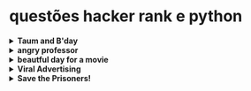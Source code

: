 # questões hacker rank e python

<details>
<summary>
<strong>Taum and B'day</strong>
</summary>

Taum planeja celebrar o aniversário do seu amigo, Disksha. Há dois tipos de presentes que o Disksha espera de Taum: um tipo de presente é preto e outro é branco. Para fazer ele feliz, Taum comprou <strong>b</strong> presentes preto e <strong>w</strong> presentes branco.

O custo do presente branco <strong>wc</strong> por unidade.

O custo do presente preto <strong>bc</strong> por unidade.

O custo para converter o presente, de branco para preto e de preto para branco é <strong>z</strong>.

Deve determinar o custo mínimo para comprar os presentes.


<strong>exemplo:</strong>
b = 3

w = 5

bc = 3

wc = 4

z = 1



Ele comprou 3 presentes preto, 5 presentes branco, o presente preto custa 3 e o branco custa 4. assim a saida ficaria 3 * 3 + 4 * 5 = 29

<strong> Descrição da função: </strong>

Entrada

int b: o número de presentes preto.

int w: o número de presentes branco.

int bc: preço dos presentes preto.

int wc: preço dos presentes branco.

int z:  preço para converter a cor do presente.

Retorno

int: custo minimo.

<strong> entrada hacker rank</strong>

primeiro valor => t, número de entradas. 1<= t <= 10

segundo valor => b, w. 0 <= b, w <= 10⁹

terceiro valor => bc, wc, z. <= bc, wc, z <= 10⁹

<strong>entrada e saída</strong>

Entrada:
```bs
STDIN   Function
-----   --------
5       t = 5

10 10   b = 10, w = 10

1 1 1   bc = 1, wc = 1, z = 1

5 9     b = 5, w = 9

2 3 4   bc = 2, wc = 3, z = 4

3 6     b = 3, w = 6

9 1 1   bc = 9, wc = 1, z = 1

7 7     b = 7, w = 7

4 2 1   bc = 4, wc = 2, z = 1

3 3     b = 3, w = 3

1 9 2   bc = 1, wc = 9, z = 2
```

Saída:
```bs
20
37
12
35
12
```

<strong> Explicação: </strong>

caso 1: bc == wc, saída b * bc + w * wc => 10 * 1 + 10 * 1 = 20

caso 2: wc + z > bc, saída b * bc + w * wc => 5 * 2 + 9 * 3 = 37

caso 3: bc > wc + z, saída  (b + w) * wc + b * z => (6 + 3) * 1 + 3 * 1 = 9 + 3 = 12

caso 4: bc > wc + z, saída (b + w) * wc + b * z => (7 + 7) * 2 + 7 * 1 = 14 * 2 + 7 = 35

caso 5: wc > bc + z, saída (b + w) * bc + w * z => (3 + 3) * 1 + 3 * 2 = 6 + 6 = 12

</details>

<details><summary><strong>angry professor</strong></summary>

Um professor de matemática tem uma classe de estudantes. Ele está frustrado com a frequência em suas aulas e decidiu cancelar se não houver o número mínimo de estudantes no horário.

<strong>Exemplo</strong>

n = 5

k = 3

a = [-2, -3, 0, 1, 2]

Eles quer o número mínimo é de 3 alunos presentes, os 3 primeiros chegaram antes ou no horário e os 2 últimos atrasado, assim tem aula retornando 'NO'.


<strong>descrição da função</strong>

a função angryProfessor retorna YES se a aula for cancelada, ou NO caso contrário.

angryProfessor tem os parametros:

int k => número de alunos no horário. 1 <= k <= n
    
int a[n] => array dos horários dos alunos. -100 <= a[i] <= 100, 1 <= n <= 1000

Retornos

string: tanto YES ou NO

Input Format

primeira linha <strong> t</strong>, número de casos.

segunda linha n e k.

terceira linha a[n].


<strong>entrada hacker-rank</strong>

2

4 3

-1 -3 4 2

4 2

0 -1 2 1

<strong>saida da função</strong>

YES

NO

<strong>Explicação</strong>

caso 1: espera 3 alunos no horário (a[i] <= 0), tendo apenas dois, assim a aula é cancelada retornando YES.

4 2

0 -1 2 1

caso 2: espera 2 alunos no horário, tem 2 no horário, assim a aula não é cancelada, retornado NO

</details>

<details><summary><strong>beautful day for a movie</strong></summary>

Lily criou um jogo com números inteiros, nele ela calcula a diferença entre um número e seu reverso. Por exemplo: a diferença entre o número <strong>12</strong> e o <strong>21</strong>, que é 9.

Ela usa esse jogo para tomadas de decisões. Ela vai observar os dias para ver um filme em um intervalo de dias.

Assim, dando um intervalo <strong>[i, i + 1, ..., j]</strong> e o número <strong>k</strong>, deve se determinar a quantidades de bons dias para ir ao cinema, pegando a diferença do dia, mais o seu inverso dividido pelo número <strong>k</strong>

<strong>Exemplo</strong>

n = 5

k = 3

a = [-2, -3, 0, 1, 2]

Eles quer o número mínimo é de 3 alunos presentes, os 3 primeiros chegaram antes ou no horário e os 2 últimos atrasado, assim tem aula retornando 'NO'.


<strong>descrição da função</strong>

a função viralAdvertising retorna um número.

viralAdvertising tem os parametros:

int i, j => criação do intervalo dos dias, i é o começo e j o final do interválo. 1 <= i, j <= 2x10⁶

int k => número para dividir. 1 <= k <= 2X10⁹

Retornos

int

Input Format

i j k

<strong>entrada hacker-rank</strong>

20 23 6

<strong>saida da função</strong>

2

<strong>Explicação</strong>

Intervalo dos dias 20, 21, 22, 23.

dia 20: |20 - 02| / 6 = 18 / 6 = 3, inteiro, dia bonito.

dia 21: |21 - 12| / 6 = 9 / 6 = 1,5, não é inteiro, não é um dia bonito.

dia 22: |22 - 22| / 6 = 0 / 6 = 0, inteiro, dia bonito.

dia 23: |23 - 32| / 6 = 9 / 6 = 1,5, não é inteiro, não é um dia bonito.

Assim dias bonitos temos dia 20 e 22, retorno igual 2!

</details>

<details><summary><strong>Viral Advertising</strong></summary>

A empresa HackerLand adotou uma estratégia de propaganda viral. Quando um produto é lançado, eles lançam a propaganda para exatamente <strong>5</strong> pessoas em uma mídia social.

No primeiro dia metade das <strong>5</strong> pessoas, arredondado para baixo (i.e. floor(5/2)=2), gostaram e enviaram para <strong>3</strong>, ou seja, <strong>6</strong> pessoas, receberam a propagando no segundo dia.

Assim se mantem com o passar dos dias, as pessoas que gostarem da propaganda envia para 3 pessoas, onde a metade delas irão gostar.

<strong>descrição da função</strong>

A função viralAdvertising retorna um número.

viralAdvertising tem os parametros:

int n => número de dias. 1 <=  n <= 50

Retornos

int, quantas pessoas gostaram no período total.

Input Format

n

<strong>entrada hacker-rank</strong>

5


3

<strong>saida da função</strong>

24


9

<strong>Explicação</strong>

<strong> caso 1 </strong>

dia     compartilhado       curtido     acumulado

1           5                   2           2

2           6                   3           5

3           9                   4           9

4           12                  6           15

5           18                  9           24

Assim no quinto dia tem 24 acumulado.


<strong> caso 2 </strong>

No primeiro dia 5 pessoas receberam, 5/2 = 2,5, assim 2 pessoas gostaram e compartilham para 6, no segundo dia das 6 pessoas, 6/2 = 3 curtiram e compartilharam para 9 pessoas, ou seja, 5 pessoas gostaram até então, por fim no terceiro dia das 9 pessoas tem-se que 9/2 = 4,5, ou seja, 4 pessoas gostaram, dando 9 pessoas que gostaram no final.

</details>

<details><summary><strong>Save the Prisoners!</summary></strong>

Uma prisão tem um número de prisioneiros e um número de guloseimas para distribuir a eles. O carcereiro decide a maneira mais justa de dividir as guloseimas é sentar os prisioneiros ao redor de uma mesa circular em cadeiras numeradas sequencialmente. Um número de cadeira será sorteado de um chapéu. Começando com o prisioneiro naquela cadeira, uma guloseima será entregue a cada prisioneiro sequencialmente ao redor da mesa até que todas tenham sido distribuídas.

O carcereiro está fazendo uma pequena brincadeira, porém. A última peça de guloseima parece com todas as outras, mas tem um gosto horrível. Determine o número da cadeira ocupada pelo prisioneiro que receberá essa guloseima.

<strong>descrição da função</strong>

A função saveThePrisoner retorna um número.

saveThePrisoner tem os parametros:

int n => número de prisioneiros. 1 <=  n <= 10⁹

int m => número de doces. 1 <= m <= 10⁹

int s => número da cadeira no qual começa. 1 <= s <= n

Retornos

int, última cadeira a receber um doce.

Input Format

t     => quantos casos 1 <= t <= 100

n  m  s

<strong>entrada hacker-rank</strong>

2

5 2 1

5 2 2

<strong>saida da função</strong>

2

3

<strong>Explicação</strong>
No primeiro caso há 5 prisioneiro, dois doces e começa pela cadeira 1, assim a segunda cadeira recebe o último doce.

No segundo caso a mesma situação começa na cadeira 2, fazendo que o último doce fique com a cadeira 3.
</details>